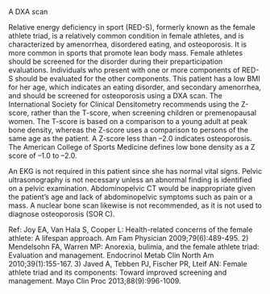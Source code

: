 A DXA scan

Relative energy deficiency in sport (RED-S), formerly known as the female athlete triad, is a relatively common condition in female athletes, and is characterized by amenorrhea, disordered eating, and osteoporosis. It is more common in sports that promote lean body mass. Female athletes should be screened for the disorder during their preparticipation evaluations. Individuals who present with one or more components of RED-S should be evaluated for the other components. This patient has a low BMI for her age, which indicates an eating disorder, and secondary amenorrhea, and should be screened for osteoporosis using a DXA scan. The International Society for Clinical Densitometry recommends using the Z-score, rather than the T-score, when screening children or premenopausal women. The T-score is based on a comparison to a young adult at peak bone density, whereas the Z-score uses a comparison to persons of the same age as the patient. A Z-score less than –2.0 indicates osteoporosis. The American College of Sports Medicine defines low bone density as a Z score of –1.0 to –2.0.

An EKG is not required in this patient since she has normal vital signs. Pelvic ultrasonography is not necessary unless an abnormal finding is identified on a pelvic examination. Abdominopelvic CT would be inappropriate given the patient’s age and lack of abdominopelvic symptoms such as pain or a mass. A nuclear bone scan likewise is not recommended, as it is not used to diagnose osteoporosis (SOR C).

Ref: Joy EA, Van Hala S, Cooper L: Health-related concerns of the female athlete: A lifespan approach. Am Fam Physician 2009;79(6):489-495.  2) Mendelsohn FA, Warren MP: Anorexia, bulimia, and the female athlete triad: Evaluation and management. Endocrinol Metab Clin North Am 2010;39(1):155-167. 3) Javed A, Tebben PJ, Fischer PR, Lteif AN: Female athlete triad and its components: Toward improved screening and management. Mayo Clin Proc 2013;88(9):996-1009.